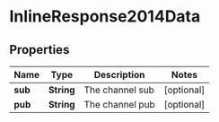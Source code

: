 

# InlineResponse2014Data

## Properties

Name | Type | Description | Notes
------------ | ------------- | ------------- | -------------
**sub** | **String** | The channel sub |  [optional]
**pub** | **String** | The channel pub |  [optional]



